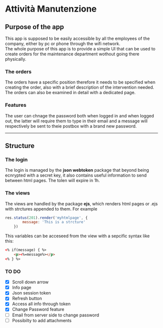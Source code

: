# Attività Manutenzione

## Purpose of the app
This app is supposed to be easily accessible by all the employees of the company, either by pc or phone through the wifi network. <br>
The whole purpose of this app is to provide a simple UI that can be used to create orders for the maintenance department wothout going there physically.

### The orders
The orders have a specific position therefore it needs to be specified when creating the order, also with a brief description of the intervention needed. <br> The orders can also be examined in detail with a dedicated page.

### Features
The user can chnage the password both when logged in and when logged out, the latter will require them to type in their email and a message will respectively be sent to theie postbox with a brand new password.

----

## Structure

### The login
The login is managed by the **json webtoken** package that beyond being ecnrypted with a secret key, it also contains useful information to send between html pages. The tolen will expire in 1h.

### The views
The views are handled by the package **ejs**, which renders html pages or .ejs with strctures appended to them. 
For example
```javascript
res.status(201).render('myhtmlpage', {
        message: 'This is a strcture'
    })
```
This variables can be acceseed from the view with a sepcific syntax like this:
```html
<% if(message) { %>
    <p><%=message%></p>
<% } %>
```
### TO DO
- [x] Scroll down arrow
- [x] Info page
- [x] Json session token
- [x] Refresh button
- [x] Access all info through token 
- [x] Change Password feature
- [ ] Email from server side to change password
- [ ] Possibilty to add attachments